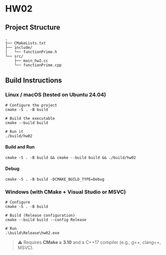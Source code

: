 # HW02

## Project Structure
```
.
├── CMakeLists.txt
├── include/
│   └── functionPrime.h
└── src/
    ├── main_hw2.cc
    └── functionPrime.cpp
```

## Build Instructions

### Linux / macOS (tested on Ubuntu 24.04)
```
# Configure the project
cmake -S . -B build

# Build the executable
cmake --build build

# Run it
./build/hw02
```
#### Build and Run
```
cmake -S . -B build && cmake --build build && ./build/hw02
```
#### Debug
```
cmake -S . -B build -DCMAKE_BUILD_TYPE=Debug
```

### Windows (with CMake + Visual Studio or MSVC)
```
# Configure
cmake -S . -B build

# Build (Release configuration)
cmake --build build --config Release

# Run
.\build\Release\hw02.exe
```

> ⚠️ Requires **CMake ≥ 3.10** and a C++17 compiler (e.g., g++, clang++, MSVC).
